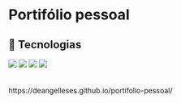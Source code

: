 # <h1>Portifólio pessoal</h1>


## 🚀 Tecnologias
<div>
  <img src="https://img.shields.io/badge/HTML-239120?style=for-the-badge&logo=html5&logoColor=white">
  <img src="https://img.shields.io/badge/CSS-239120?&style=for-the-badge&logo=css3&logoColor=white">
  <img src="https://img.shields.io/badge/JavaScript-F7DF1E?style=for-the-badge&logo=javascript&logoColor=black">
  <img src="https://img.shields.io/badge/Sass-CC6699?style=for-the-badge&logo=sass&logoColor=white">
</div>
<br><br>
https://deangelleses.github.io/portifolio-pessoal/

